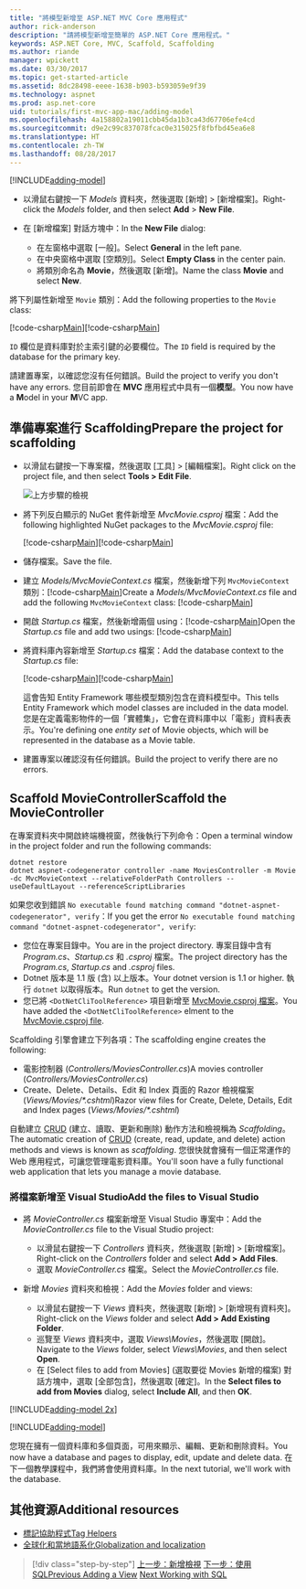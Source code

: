 ```yaml
---
title: "將模型新增至 ASP.NET MVC Core 應用程式"
author: rick-anderson
description: "請將模型新增至簡單的 ASP.NET Core 應用程式。"
keywords: ASP.NET Core, MVC, Scaffold, Scaffolding
ms.author: riande
manager: wpickett
ms.date: 03/30/2017
ms.topic: get-started-article
ms.assetid: 8dc28498-eeee-1638-b903-b593059e9f39
ms.technology: aspnet
ms.prod: asp.net-core
uid: tutorials/first-mvc-app-mac/adding-model
ms.openlocfilehash: 4a158802a19011cbb45da1b3ca43d67706efe4cd
ms.sourcegitcommit: d9e2c99c837078fcac0e315025f8fbfbd45ea6e8
ms.translationtype: HT
ms.contentlocale: zh-TW
ms.lasthandoff: 08/28/2017
---
```

[!INCLUDE[adding-model](../../includes/mvc-intro/adding-model1.md)]

* <span data-ttu-id="12f01-104">以滑鼠右鍵按一下 *Models* 資料夾，然後選取 [新增] > [新增檔案]。</span><span class="sxs-lookup"><span data-stu-id="12f01-104">Right-click the *Models* folder, and then select **Add** > **New File**.</span></span> 
* <span data-ttu-id="12f01-105">在 [新增檔案] 對話方塊中：</span><span class="sxs-lookup"><span data-stu-id="12f01-105">In the **New File** dialog:</span></span>

  * <span data-ttu-id="12f01-106">在左窗格中選取 [一般]。</span><span class="sxs-lookup"><span data-stu-id="12f01-106">Select **General** in the left pane.</span></span>
  * <span data-ttu-id="12f01-107">在中央窗格中選取 [空類別]。</span><span class="sxs-lookup"><span data-stu-id="12f01-107">Select **Empty Class** in the center pain.</span></span>
  * <span data-ttu-id="12f01-108">將類別命名為 **Movie**，然後選取 [新增]。</span><span class="sxs-lookup"><span data-stu-id="12f01-108">Name the class **Movie** and select **New**.</span></span>

<span data-ttu-id="12f01-109">將下列屬性新增至 `Movie` 類別：</span><span class="sxs-lookup"><span data-stu-id="12f01-109">Add the following properties to the `Movie` class:</span></span>

<span data-ttu-id="12f01-110">[!code-csharp[Main](../../tutorials/first-mvc-app/start-mvc/sample/MvcMovie/Models/MovieNoEF.cs?name=snippet_1)]</span><span class="sxs-lookup"><span data-stu-id="12f01-110">[!code-csharp[Main](../../tutorials/first-mvc-app/start-mvc/sample/MvcMovie/Models/MovieNoEF.cs?name=snippet_1)]</span></span>

<span data-ttu-id="12f01-111">`ID` 欄位是資料庫對於主索引鍵的必要欄位。</span><span class="sxs-lookup"><span data-stu-id="12f01-111">The `ID` field is required by the database for the primary key.</span></span>

<span data-ttu-id="12f01-112">請建置專案，以確認您沒有任何錯誤。</span><span class="sxs-lookup"><span data-stu-id="12f01-112">Build the project to verify you don't have any errors.</span></span> <span data-ttu-id="12f01-113">您目前即會在 **MVC** 應用程式中具有一個**模型**。</span><span class="sxs-lookup"><span data-stu-id="12f01-113">You now have a **M**odel in your **M**VC app.</span></span>

## <a name="prepare-the-project-for-scaffolding"></a><span data-ttu-id="12f01-114">準備專案進行 Scaffolding</span><span class="sxs-lookup"><span data-stu-id="12f01-114">Prepare the project for scaffolding</span></span>

- <span data-ttu-id="12f01-115">以滑鼠右鍵按一下專案檔，然後選取 [工具] > [編輯檔案]。</span><span class="sxs-lookup"><span data-stu-id="12f01-115">Right click on the project file, and then select **Tools > Edit File**.</span></span>

  ![上方步驟的檢視](adding-model/_static/1.png)

- <span data-ttu-id="12f01-117">將下列反白顯示的 NuGet 套件新增至 *MvcMovie.csproj* 檔案：</span><span class="sxs-lookup"><span data-stu-id="12f01-117">Add the following highlighted NuGet packages to the *MvcMovie.csproj* file:</span></span>
             
  <span data-ttu-id="12f01-118">[!code-csharp[Main](../first-mvc-app-xplat/start-mvc/sample/MvcMovie/MvcMovie.csproj?highlight=7,10)]</span><span class="sxs-lookup"><span data-stu-id="12f01-118">[!code-csharp[Main](../first-mvc-app-xplat/start-mvc/sample/MvcMovie/MvcMovie.csproj?highlight=7,10)]</span></span>

- <span data-ttu-id="12f01-119">儲存檔案。</span><span class="sxs-lookup"><span data-stu-id="12f01-119">Save the file.</span></span>

- <span data-ttu-id="12f01-120">建立 *Models/MvcMovieContext.cs* 檔案，然後新增下列 `MvcMovieContext` 類別：[!code-csharp[Main](../../tutorials/first-mvc-app-xplat/start-mvc/sample/MvcMovie/Models/MvcMovieContext.cs)]</span><span class="sxs-lookup"><span data-stu-id="12f01-120">Create a *Models/MvcMovieContext.cs* file and add the following `MvcMovieContext` class:  [!code-csharp[Main](../../tutorials/first-mvc-app-xplat/start-mvc/sample/MvcMovie/Models/MvcMovieContext.cs)]</span></span>
   
- <span data-ttu-id="12f01-121">開啟 *Startup.cs* 檔案，然後新增兩個 using：[!code-csharp[Main](../../tutorials/first-mvc-app-xplat/start-mvc/sample/MvcMovie/Startup.cs?name=snippet1&highlight=1,2)]</span><span class="sxs-lookup"><span data-stu-id="12f01-121">Open the *Startup.cs* file and add two usings:  [!code-csharp[Main](../../tutorials/first-mvc-app-xplat/start-mvc/sample/MvcMovie/Startup.cs?name=snippet1&highlight=1,2)]</span></span>

- <span data-ttu-id="12f01-122">將資料庫內容新增至 *Startup.cs* 檔案：</span><span class="sxs-lookup"><span data-stu-id="12f01-122">Add the database context to the *Startup.cs* file:</span></span>

   <span data-ttu-id="12f01-123">[!code-csharp[Main](../../tutorials/first-mvc-app-xplat/start-mvc/sample/MvcMovie/Startup.cs?name=snippet2&highlight=6-7)]</span><span class="sxs-lookup"><span data-stu-id="12f01-123">[!code-csharp[Main](../../tutorials/first-mvc-app-xplat/start-mvc/sample/MvcMovie/Startup.cs?name=snippet2&highlight=6-7)]</span></span>

  <span data-ttu-id="12f01-124">這會告知 Entity Framework 哪些模型類別包含在資料模型中。</span><span class="sxs-lookup"><span data-stu-id="12f01-124">This tells Entity Framework which model classes are included in the data model.</span></span> <span data-ttu-id="12f01-125">您是在定義電影物件的一個「實體集」，它會在資料庫中以「電影」資料表表示。</span><span class="sxs-lookup"><span data-stu-id="12f01-125">You're defining one *entity set* of Movie objects, which will be represented in the database as a Movie table.</span></span>

- <span data-ttu-id="12f01-126">建置專案以確認沒有任何錯誤。</span><span class="sxs-lookup"><span data-stu-id="12f01-126">Build the project to verify there are no errors.</span></span>

## <a name="scaffold-the-moviecontroller"></a><span data-ttu-id="12f01-127">Scaffold MovieController</span><span class="sxs-lookup"><span data-stu-id="12f01-127">Scaffold the MovieController</span></span>

<span data-ttu-id="12f01-128">在專案資料夾中開啟終端機視窗，然後執行下列命令：</span><span class="sxs-lookup"><span data-stu-id="12f01-128">Open a terminal window in the project folder and run the following commands:</span></span>

```
dotnet restore
dotnet aspnet-codegenerator controller -name MoviesController -m Movie -dc MvcMovieContext --relativeFolderPath Controllers --useDefaultLayout --referenceScriptLibraries 
```
<span data-ttu-id="12f01-129">如果您收到錯誤 `No executable found matching command "dotnet-aspnet-codegenerator", verify`：</span><span class="sxs-lookup"><span data-stu-id="12f01-129">If you get the error `No executable found matching command "dotnet-aspnet-codegenerator", verify`:</span></span>

 * <span data-ttu-id="12f01-130">您位在專案目錄中。</span><span class="sxs-lookup"><span data-stu-id="12f01-130">You are in the project directory.</span></span> <span data-ttu-id="12f01-131">專案目錄中含有 *Program.cs*、*Startup.cs* 和 *.csproj* 檔案。</span><span class="sxs-lookup"><span data-stu-id="12f01-131">The project directory has the *Program.cs*, *Startup.cs* and *.csproj* files.</span></span>
 * <span data-ttu-id="12f01-132">Dotnet 版本是 1.1 版 (含) 以上版本。</span><span class="sxs-lookup"><span data-stu-id="12f01-132">Your dotnet version is 1.1 or higher.</span></span> <span data-ttu-id="12f01-133">執行 `dotnet` 以取得版本。</span><span class="sxs-lookup"><span data-stu-id="12f01-133">Run `dotnet` to get the version.</span></span>
 * <span data-ttu-id="12f01-134">您已將 `<DotNetCliToolReference>` 項目新增至 [MvcMovie.csproj 檔案](#prepare-the-project-for-scaffolding)。</span><span class="sxs-lookup"><span data-stu-id="12f01-134">You have added the `<DotNetCliToolReference>` elment to the [MvcMovie.csproj file](#prepare-the-project-for-scaffolding).</span></span>
 
<!--
> [!NOTE]
> If you get an error when the scaffolding command runs, see [issue 444 in the scaffolding repository](https://github.com/aspnet/scaffolding/issues/444) for a workaround.
-->

<span data-ttu-id="12f01-135">Scaffolding 引擎會建立下列各項：</span><span class="sxs-lookup"><span data-stu-id="12f01-135">The scaffolding engine creates the following:</span></span>

* <span data-ttu-id="12f01-136">電影控制器 (*Controllers/MoviesController.cs*)</span><span class="sxs-lookup"><span data-stu-id="12f01-136">A movies controller (*Controllers/MoviesController.cs*)</span></span>
* <span data-ttu-id="12f01-137">Create、Delete、Details、Edit 和 Index 頁面的 Razor 檢視檔案 (*Views/Movies/\*.cshtml*)</span><span class="sxs-lookup"><span data-stu-id="12f01-137">Razor view files for Create, Delete, Details, Edit and Index pages (*Views/Movies/\*.cshtml*)</span></span>

<span data-ttu-id="12f01-138">自動建立 [CRUD](https://en.wikipedia.org/wiki/Create,_read,_update_and_delete) (建立、讀取、更新和刪除) 動作方法和檢視稱為 *Scaffolding*。</span><span class="sxs-lookup"><span data-stu-id="12f01-138">The automatic creation of [CRUD](https://en.wikipedia.org/wiki/Create,_read,_update_and_delete) (create, read, update, and delete) action methods and views is known as *scaffolding*.</span></span> <span data-ttu-id="12f01-139">您很快就會擁有一個正常運作的 Web 應用程式，可讓您管理電影資料庫。</span><span class="sxs-lookup"><span data-stu-id="12f01-139">You'll soon have a fully functional web application that lets you manage a movie database.</span></span>

### <a name="add-the-files-to-visual-studio"></a><span data-ttu-id="12f01-140">將檔案新增至 Visual Studio</span><span class="sxs-lookup"><span data-stu-id="12f01-140">Add the files to Visual Studio</span></span>

* <span data-ttu-id="12f01-141">將 *MovieController.cs* 檔案新增至 Visual Studio 專案中：</span><span class="sxs-lookup"><span data-stu-id="12f01-141">Add the *MovieController.cs* file to the Visual Studio project:</span></span>

  * <span data-ttu-id="12f01-142">以滑鼠右鍵按一下 *Controllers* 資料夾，然後選取 [新增] > [新增檔案]。</span><span class="sxs-lookup"><span data-stu-id="12f01-142">Right-click on the *Controllers* folder and select **Add > Add Files**.</span></span>
  * <span data-ttu-id="12f01-143">選取 *MovieController.cs* 檔案。</span><span class="sxs-lookup"><span data-stu-id="12f01-143">Select the *MovieController.cs* file.</span></span>

* <span data-ttu-id="12f01-144">新增 *Movies* 資料夾和檢視：</span><span class="sxs-lookup"><span data-stu-id="12f01-144">Add the *Movies* folder and views:</span></span>

  * <span data-ttu-id="12f01-145">以滑鼠右鍵按一下 *Views* 資料夾，然後選取 [新增] > [新增現有資料夾]。</span><span class="sxs-lookup"><span data-stu-id="12f01-145">Right-click on the *Views* folder and select **Add > Add Existing Folder**.</span></span>
  * <span data-ttu-id="12f01-146">巡覽至 *Views* 資料夾中，選取 *Views\Movies*，然後選取 [開啟]。</span><span class="sxs-lookup"><span data-stu-id="12f01-146">Navigate to the *Views* folder, select *Views\Movies*, and then select **Open**.</span></span>
  * <span data-ttu-id="12f01-147">在 [Select files to add from Movies] (選取要從 Movies 新增的檔案) 對話方塊中，選取 [全部包含]，然後選取 [確定]。</span><span class="sxs-lookup"><span data-stu-id="12f01-147">In the **Select files to add from Movies** dialog, select **Include All**, and then **OK**.</span></span>

[!INCLUDE[adding-model 2x](../../includes/mvc-intro/adding-model2xp.md)]

[!INCLUDE[adding-model](../../includes/mvc-intro/adding-model3.md)]

<span data-ttu-id="12f01-148">您現在擁有一個資料庫和多個頁面，可用來顯示、編輯、更新和刪除資料。</span><span class="sxs-lookup"><span data-stu-id="12f01-148">You now have a database and pages to display, edit, update and delete data.</span></span> <span data-ttu-id="12f01-149">在下一個教學課程中，我們將會使用資料庫。</span><span class="sxs-lookup"><span data-stu-id="12f01-149">In the next tutorial, we'll work with the database.</span></span>

## <a name="additional-resources"></a><span data-ttu-id="12f01-150">其他資源</span><span class="sxs-lookup"><span data-stu-id="12f01-150">Additional resources</span></span>

* [<span data-ttu-id="12f01-151">標記協助程式</span><span class="sxs-lookup"><span data-stu-id="12f01-151">Tag Helpers</span></span>](xref:mvc/views/tag-helpers/intro)
* [<span data-ttu-id="12f01-152">全球化和當地語系化</span><span class="sxs-lookup"><span data-stu-id="12f01-152">Globalization and localization</span></span>](xref:fundamentals/localization)

>[!div class="step-by-step"]
<span data-ttu-id="12f01-153">[上一步：新增檢視](adding-view.md)
[下一步：使用 SQL](working-with-sql.md)</span><span class="sxs-lookup"><span data-stu-id="12f01-153">[Previous Adding a View](adding-view.md)
[Next Working with SQL](working-with-sql.md)</span></span>  
